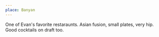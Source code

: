 ```yaml
---
place: Banyan
---
```

One of Evan's favorite restaraunts.  Asian fusion, small plates, very hip.  Good cocktails on draft too.